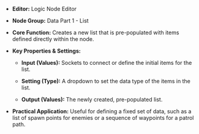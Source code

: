 - **Editor:** Logic Node Editor
    
- **Node Group:** Data Part 1 - List
    
- **Core Function:** Creates a new list that is pre-populated with items defined directly within the node.
    
- **Key Properties & Settings:**
    
    - **Input (Values):** Sockets to connect or define the initial items for the list.
        
    - **Setting (Type):** A dropdown to set the data type of the items in the list.
        
    - **Output (Values):** The newly created, pre-populated list.
        
- **Practical Application:** Useful for defining a fixed set of data, such as a list of spawn points for enemies or a sequence of waypoints for a patrol path.